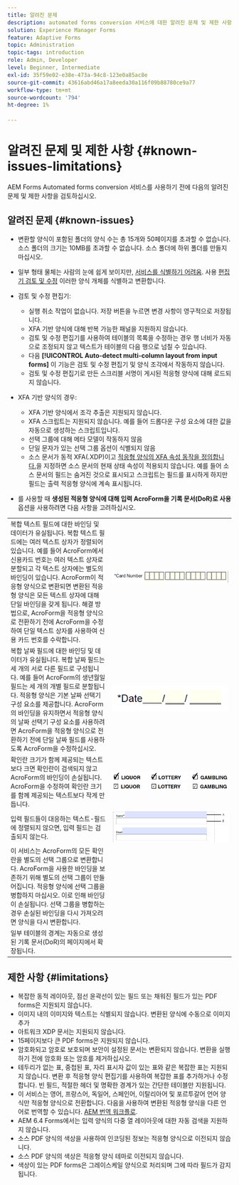 ```yaml
---
title: 알려진 문제
description: automated forms conversion 서비스에 대한 알려진 문제 및 제한 사항
solution: Experience Manager Forms
feature: Adaptive Forms
topic: Administration
topic-tags: introduction
role: Admin, Developer
level: Beginner, Intermediate
exl-id: 35f59e02-e38e-473a-94c8-123e0a85ac8e
source-git-commit: 43616abd46a17a8eeda30a116f09b88780ce9a77
workflow-type: tm+mt
source-wordcount: '794'
ht-degree: 1%

---
```


# 알려진 문제 및 제한 사항 {#known-issues-limitations}

AEM Forms Automated forms conversion 서비스를 사용하기 전에 다음의 알려진 문제 및 제한 사항을 검토하십시오.

## 알려진 문제 {#known-issues}

* 변환할 양식이 포함된 폴더의 양식 수는 총 15개와 50페이지를 초과할 수 없습니다. 소스 폴더의 크기는 10MB를 초과할 수 없습니다. 소스 폴더에 하위 폴더를 만들지 마십시오.
* 일부 형태 물체는 사람의 눈에 쉽게 보이지만, [서비스를 식별하기 어려움](styles-and-pattern-considerations-and-best-practices.md). 사용 [편집기 검토 및 수정](review-correct-ui-edited.md) 이러한 양식 개체를 식별하고 변환합니다.
* 검토 및 수정 편집기:

   * 실행 취소 작업이 없습니다. 저장 버튼을 누르면 변경 사항이 영구적으로 저장됩니다.
   * XFA 기반 양식에 대해 반복 가능한 패널을 지원하지 않습니다.
   * 검토 및 수정 편집기를 사용하여 테이블의 목록을 수정하는 경우 행 너비가 자동으로 조정되지 않고 텍스트가 테이블의 다음 행으로 넘칠 수 있습니다.
   * 다음 **[!UICONTROL Auto-detect multi-column layout from input forms]** 이 기능은 검토 및 수정 편집기 및 양식 조각에서 작동하지 않습니다.
   * 검토 및 수정 편집기로 만든 스크리블 서명이 게시된 적응형 양식에 대해 로드되지 않습니다.


* XFA 기반 양식의 경우:
   * XFA 기반 양식에서 조각 추출은 지원되지 않습니다.
   * XFA 스크립트는 지원되지 않습니다. 예를 들어 드롭다운 구성 요소에 대한 값을 자동으로 생성하는 스크립트입니다.
   * 선택 그룹에 대해 메타 모델이 작동하지 않음
   * 단일 문자가 있는 선택 그룹 옵션이 식별되지 않음
   * 소스 문서가 동적 XFA(.XDP)이고 [적응형 양식의 XFA 속성 동작을 정의합니다.](https://helpx.adobe.com/experience-manager/6-5/forms/using/xfa-api-supported-in-adaptive-form.html#supportedxfaelementsandtheirmappinginadaptiveformsbr)을 지정하면 소스 문서의 현재 상태 속성이 적용되지 않습니다. 예를 들어 소스 문서의 필드는 숨겨진 것으로 표시되고 스크립트는 필드를 표시하게 하지만 필드는 출력 적응형 양식에 계속 표시됩니다.

* 를 사용할 때 **생성된 적응형 양식에 대해 입력 AcroForm을 기록 문서(DoR)로 사용** 옵션을 사용하려면 다음 사항을 고려하십시오.

<table>
    <tr>
        <td>복합 텍스트 필드에 대한 바인딩 및 데이터가 유실됩니다. 복합 텍스트 필드에는 여러 텍스트 상자가 정렬되어 있습니다. 예를 들어 AcroForm에서 신용카드 번호는 여러 텍스트 상자로 분할되고 각 텍스트 상자에는 별도의 바인딩이 있습니다. AcroForm이 적응형 양식으로 변환되면 변환된 적응형 양식은 모든 텍스트 상자에 대해 단일 바인딩을 갖게 됩니다. 해결 방법으로, AcroForm을 적응형 양식으로 전환하기 전에 AcroForm을 수정하여 단일 텍스트 상자를 사용하여 신용 카드 번호를 수락합니다.</td>
        <td><img  src="assets/creditCard_Composite.png"/>                                                            </td>
    </tr>
    <tr>
        <td>복합 날짜 필드에 대한 바인딩 및 데이터가 유실됩니다. 복합 날짜 필드는 세 개의 서로 다른 필드로 구성됩니다. 예를 들어 AcroForm의 생년월일 필드는 세 개의 개별 필드로 분할됩니다. 적응형 양식은 기본 날짜 선택기 구성 요소를 제공합니다. AcroForm의 바인딩을 유지하면서 적응형 양식의 날짜 선택기 구성 요소를 사용하려면 AcroForm을 적응형 양식으로 전환하기 전에 단일 날짜 필드를 사용하도록 AcroForm을 수정하십시오.</td>
        <td><img  src="assets/CompositeDateField.png"/></td>
    </tr>
    <tr>
        <td>확인란 크기가 함께 제공되는 텍스트보다 크면 확인란이 검색되지 않고 AcroForm의 바인딩이 손실됩니다. AcroForm을 수정하여 확인란 크기를 함께 제공되는 텍스트보다 작게 만듭니다.</td>
        <td><img  src="assets/large-text-box.png"/><br/><img  src="assets/small-text-box.png"/></td>
    </tr>
    <tr>
        <td>입력 필드들이 대응하는 텍스트-필드에 정렬되지 않으면, 입력 필드는 검출되지 않는다.  </td>
        <td><img  src="assets/non-alingned-fields.png"/></td>
    </tr>
    <tr >
        <td>이 서비스는 AcroForm의 모든 확인란을 별도의 선택 그룹으로 변환합니다. AcroForm을 사용한 바인딩을 보존하기 위해 별도의 선택 그룹이 만들어집니다. 적응형 양식에 선택 그룹을 병합하지 마십시오. 이로 인해 바인딩이 손실됩니다. 선택 그룹을 병합하는 경우 손실된 바인딩을 다시 가져오려면 양식을 다시 변환합니다. </td>
        <td></td>
    </tr>
    <tr >
        <td>일부 테이블의 경계는 자동으로 생성된 기록 문서(DoR)의 페이지에서 확장됩니다. </td>
        <td></td>
    </tr>
</table>

## 제한 사항 {#limitations}

* 복잡한 동적 레이아웃, 점선 윤곽선이 있는 필드 또는 채워진 필드가 있는 PDF forms은 지원되지 않습니다.
* 이미지 내의 이미지와 텍스트는 식별되지 않습니다. 변환된 양식에 수동으로 이미지 추가
* 아트워크 XDP 문서는 지원되지 않습니다.
* 15페이지보다 큰 PDF forms은 지원되지 않습니다.
* 암호화되고 암호로 보호되며 보안이 설정된 문서는 변환되지 않습니다. 변환을 실행하기 전에 암호화 또는 암호를 제거하십시오.
* 테두리가 없는 표, 중첩된 표, 자리 표시자 값이 있는 표와 같은 복잡한 표는 지원되지 않습니다. 변환 후 적응형 양식 편집기를 사용하여 복잡한 표를 추가하거나 수정합니다. 빈 필드, 적절한 헤더 및 명확한 경계가 있는 간단한 테이블만 지원됩니다.
* 이 서비스는 영어, 프랑스어, 독일어, 스페인어, 이탈리아어 및 포르투갈어 언어 양식만 적응형 양식으로 전환합니다. 다음을 사용하여 변환된 적응형 양식을 다른 언어로 번역할 수 있습니다. [AEM 번역 워크플로](https://helpx.adobe.com/experience-manager/6-5/forms/using/using-aem-translation-workflow-to-localize-adaptive-forms.html).
* AEM 6.4 Forms에서는 입력 양식의 다중 열 레이아웃에 대한 자동 검색을 지원하지 않습니다.
* 소스 PDF 양식의 색상을 사용하여 인코딩된 정보는 적응형 양식으로 이전되지 않습니다.
* 소스 PDF 양식의 색상은 적응형 양식 테마로 이전되지 않습니다.
* 색상이 있는 PDF forms은 그레이스케일 양식으로 처리되며 그에 따라 필드가 감지됩니다.
